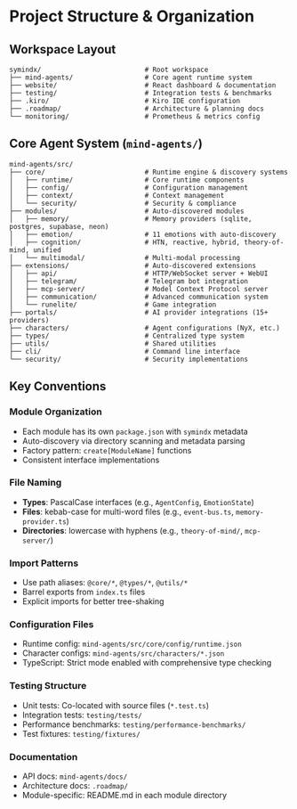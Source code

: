 # Project Structure & Organization

## Workspace Layout

```
symindx/                          # Root workspace
├── mind-agents/                  # Core agent runtime system
├── website/                      # React dashboard & documentation
├── testing/                      # Integration tests & benchmarks
├── .kiro/                        # Kiro IDE configuration
├── .roadmap/                     # Architecture & planning docs
└── monitoring/                   # Prometheus & metrics config
```

## Core Agent System (`mind-agents/`)

```
mind-agents/src/
├── core/                         # Runtime engine & discovery systems
│   ├── runtime/                  # Core runtime components
│   ├── config/                   # Configuration management
│   ├── context/                  # Context management
│   └── security/                 # Security & compliance
├── modules/                      # Auto-discovered modules
│   ├── memory/                   # Memory providers (sqlite, postgres, supabase, neon)
│   ├── emotion/                  # 11 emotions with auto-discovery
│   ├── cognition/                # HTN, reactive, hybrid, theory-of-mind, unified
│   └── multimodal/               # Multi-modal processing
├── extensions/                   # Auto-discovered extensions
│   ├── api/                      # HTTP/WebSocket server + WebUI
│   ├── telegram/                 # Telegram bot integration
│   ├── mcp-server/               # Model Context Protocol server
│   ├── communication/            # Advanced communication system
│   └── runelite/                 # Game integration
├── portals/                      # AI provider integrations (15+ providers)
├── characters/                   # Agent configurations (NyX, etc.)
├── types/                        # Centralized type system
├── utils/                        # Shared utilities
├── cli/                          # Command line interface
└── security/                     # Security implementations
```

## Key Conventions

### Module Organization
- Each module has its own `package.json` with `symindx` metadata
- Auto-discovery via directory scanning and metadata parsing
- Factory pattern: `create[ModuleName]` functions
- Consistent interface implementations

### File Naming
- **Types**: PascalCase interfaces (e.g., `AgentConfig`, `EmotionState`)
- **Files**: kebab-case for multi-word files (e.g., `event-bus.ts`, `memory-provider.ts`)
- **Directories**: lowercase with hyphens (e.g., `theory-of-mind/`, `mcp-server/`)

### Import Patterns
- Use path aliases: `@core/*`, `@types/*`, `@utils/*`
- Barrel exports from `index.ts` files
- Explicit imports for better tree-shaking

### Configuration Files
- Runtime config: `mind-agents/src/core/config/runtime.json`
- Character configs: `mind-agents/src/characters/*.json`
- TypeScript: Strict mode enabled with comprehensive type checking

### Testing Structure
- Unit tests: Co-located with source files (`*.test.ts`)
- Integration tests: `testing/tests/`
- Performance benchmarks: `testing/performance-benchmarks/`
- Test fixtures: `testing/fixtures/`

### Documentation
- API docs: `mind-agents/docs/`
- Architecture docs: `.roadmap/`
- Module-specific: README.md in each module directory